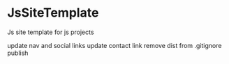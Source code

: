 # JsSiteTemplate
Js site template for js projects

update nav and social links
update contact link
remove dist from .gitignore
publish

